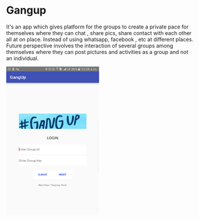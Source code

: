 # Gangup

It's an app which gives platform for the groups to create a private pace for themselves where they can chat , share pics, share contact with each other all at on place. Instead of using whatsapp, facebook , etc at different places. Future perspective involves the interaction of several groups among themselves where they can post pictures and activities as a group and not an individual.

<img src = "https://github.com/aarushig14/Gangup/blob/master/gangupScreenshots/unnamed%20(1).png" width = "250px" height = " 400px"> 
